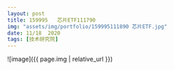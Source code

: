 ```yaml
---
layout: post
title: 159995   芯片ETF111790
img: "assets/img/portfolio/159995111890 芯片ETF.jpg"
date: 11/18  2020
tags: [技术研究院]
---
```

![image]({{ page.img | relative_url }})


